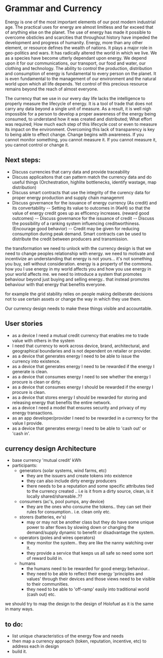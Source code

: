 # Grammar and Currency
Energy is one of the most important elements of our post modern industrial age. The practical uses for energy are almost limitless and far exceed that of anything else on the planet. The use of energy has made it possible to overcome obsticles and scarcities that throughout history have impeded the development and progress of humanity. Energy, more than any other element, or resource defines the wealth of nations. It plays a major role in geo-politics and wars. It has radically altered the world in which we live. We as a species have become utterly dependant upon energy. We depend upon it for our communications, our transport, our food and water, our clothing and technology. The ability to control the production, distribution and consumption of energy is fundamental to every person on the planet. It is even fundamental to the management of our environment and the natural world upon which all life depends. Yet control of this precious resource remains beyond the reach of almost everyone. 

The currency that we use in our every day life lacks the intelligence to properly measure the lifecycle of energy. It is a tool of trade that does not carry any data beyond a single unit of measure. As a result, it is well nigh impossible for a person to develop a proper awareness of the energy being consumed, to understand how it was created and distributed; What effort was required; How much each step of this lifecycle cost or even to measure its impact on the environment. Overcoming this lack of transparency is key to being able to effect change. Change begins with awareness. If you cannot monitor something, you cannot measure it. If you cannot measure it, you cannot control or change it.  

## Next steps: 
- Discuss currencies that carry data and provide traceability
- Discuss applicaitons that can pattern match the currency data and do useful things (Orchestration, highlite bottlenecks, identify wastage, map distribution) 
- Discuss smart contracts that use the integrity of the curency data for proper energy production and supply chain managemnt
- Discuss governance for the issuance of energy currency (As credit) and its convertability
-- Setting its value to outcomes in (KwH) so that the value of energy credit goes up as efficency increases. (reward good outcomes)
-- Discuss governance for the issuance of credit
-- Discuss the possibility of a ranking system influencing creditworthiness. (Encourage good behavior)
-- Credit may be given for reducing consumption during peak demand. Smart contracts can be used to distribute the credit between producers and transmission. 



the transformation we need to unlock with the currency design is that we need to change peoples relationship with energy.
we need to motivate and incentivize an understanding that energy is not yours... it's not something you buy, sell without consideration.
energy is a property of the commons.
how you I use energy in my world affects you and how you use energy in your world affects me.
we need to introduce a system that promotes behaviour beyond just buying and selling energy.. that instead promotes behaviour with that energy that benefits everyone.

for example the grid stability relies on people making deliberate decisions not to use certain assets or change the way in which they use them.

Our currency design needs to make these things visible and accountable.


## User stories
- as a device I need a mutual credit currency that enables me to trade value with others in the system
- I need that currency to work across device, brand, architectural, and geographical boundaries and is not dependent on retailer or provider.
- as a device that generates energy I need to be able to issue the currency into existence.
- as a device that generates energy I need to be rewarded if the energy I generate is clean.
- as a device that consumes energy I need to see whether the energy I procure is clean or dirty.
- as a device that consumes energy I should be rewarded if the energy I procure is clean.
- as a device that stores energy I should be rewarded for storing and releasing energy that benefits the entire network.
- as a device I need a model that ensures security and privacy of my energy transactions.
- as an app developer/provider I need to be rewarded in a currency for the value I provide.
- as a device that generates energy I need to be able to 'cash out' or 'cash in'.

## currency design Architecture

- base currency 'mutual credit' kWh
- participants:
  - generators (solar systems, wind farms, etc)
    - they are the issuers and create tokens into existence
    - they can also include dirty energy producers
    - there needs to be a reputation and some specific attributes tied to the currency created .. i.e is it from a dirty source, clean, is it locally shared/shareable..??
  - consumers (ac's, pool pumps, any device)
    - they are the ones who consume the tokens.. they can set their rules for consumption.. i.e. clean only etc.
  - storers (batteries, ev's)
    - may or may not be another class but they do have some unique power to alter flows by slowing down or changing the demand/supply dynamic to benefit or disadvantage the system.
  - operators (poles and wires operators)
    - they monitor the system.. they are like the nanny watching over it.
    - they provide a service that keeps us all safe so need some sort of reward build in.
  - humans
    - the humans need to be rewarded for good energy behaviour..
    - they need to be able to reflect their energy 'principles and values' through their devices and those views need to be visible to their communities.
    - they need to be able to 'off-ramp' easily into traditional world (cash out) etc.

we should try to map the design to the design of Holofuel as it is the same in many ways.

## to do:

- list unique characteristics of the energy flow and needs
- then map a currency approach (token, reputation, incentive, etc) to address each in design
- build it.
